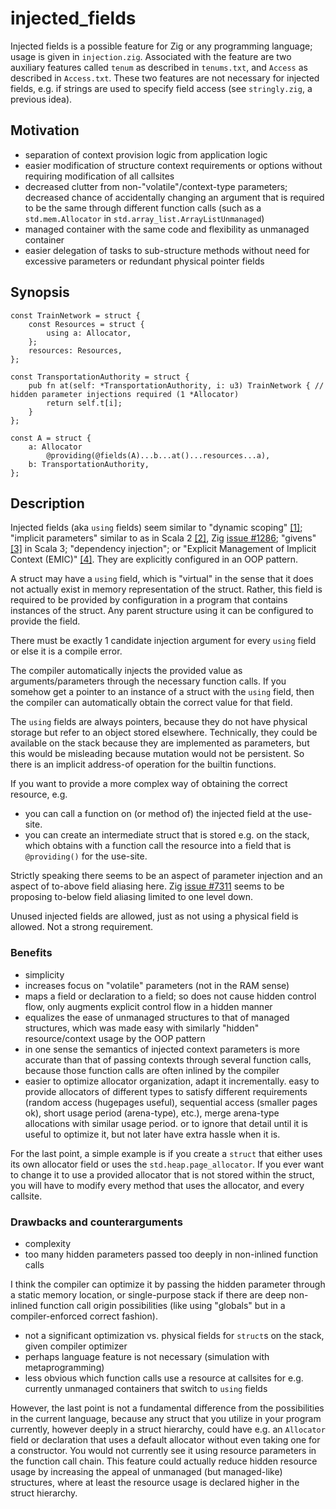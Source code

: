 # injected_fields
Injected fields is a possible feature for Zig or any programming language; usage is given in `injection.zig`. Associated with the feature are two auxiliary features called `tenum` as described in `tenums.txt`, and `Access` as described in `Access.txt`. These two features are not necessary for injected fields, e.g. if strings are used to specify field access (see `stringly.zig`, a previous idea).

## Motivation
- separation of context provision logic from application logic
- easier modification of structure context requirements or options without requiring modification of all callsites
- decreased clutter from non-"volatile"/context-type parameters; decreased chance of accidentally changing an argument that is required to be the same through different function calls (such as a `std.mem.Allocator` in `std.array_list.ArrayListUnmanaged`)
- managed container with the same code and flexibility as unmanaged container
- easier delegation of tasks to sub-structure methods without need for excessive parameters or redundant physical pointer fields 

## Synopsis

```zig
const TrainNetwork = struct {
    const Resources = struct {
        using a: Allocator,
    };
    resources: Resources,
};

const TransportationAuthority = struct {
    pub fn at(self: *TransportationAuthority, i: u3) TrainNetwork { // hidden parameter injections required (1 *Allocator)
        return self.t[i];
    }
};

const A = struct {
    a: Allocator
        @providing(@fields(A)...b...at()...resources...a),
    b: TransportationAuthority,
};
```

## Description
Injected fields (aka `using` fields) seem similar to "dynamic scoping" [[1]](https://wiki.c2.com/?DynamicScoping); "implicit parameters" similar to as in Scala 2 [[2]](https://www.reddit.com/r/ProgrammingLanguages/comments/dvq7ld/implicitly_passed_parameters/), Zig [issue #1286](https://github.com/ziglang/zig/issues/1286); "givens" [[3]](https://docs.scala-lang.org/scala3/reference/contextual/givens.html) in Scala 3; "dependency injection"; or "Explicit Management of Implicit Context (EMIC)" [[4]](https://wiki.c2.com/?ExplicitManagementOfImplicitContext). They are explicitly configured in an OOP pattern.

A struct may have a `using` field, which is "virtual" in the sense that it does not actually exist in memory representation of the struct. Rather, this field is required to be provided by configuration in a program that contains instances of the struct. Any parent structure using it can be configured to provide the field.

There must be exactly 1 candidate injection argument for every `using` field or else it is a compile error.

The compiler automatically injects the provided value as arguments/parameters through the necessary function calls. If you somehow get a pointer to an instance of a struct with the `using` field, then the compiler can automatically obtain the correct value for that field.

The `using` fields are always pointers, because they do not have physical storage but refer to an object stored elsewhere. Technically, they could be available on the stack because they are implemented as parameters, but this would be misleading because mutation would not be persistent. So there is an implicit address-of operation for the builtin functions.

If you want to provide a more complex way of obtaining the correct resource, e.g.
- you can call a function on (or method of) the injected field at the use-site.
- you can create an intermediate struct that is stored e.g. on the stack, which obtains with a function call the resource into a field that is `@providing()` for the use-site.

Strictly speaking there seems to be an aspect of parameter injection and an aspect of to-above field aliasing here. Zig [issue #7311](https://github.com/ziglang/zig/issues/7311) seems to be proposing to-below field aliasing limited to one level down.

Unused injected fields are allowed, just as not using a physical field is allowed. Not a strong requirement.

### Benefits
- simplicity
- increases focus on "volatile" parameters (not in the RAM sense)
- maps a field or declaration to a field; so does not cause hidden control flow, only augments explicit control flow in a hidden manner
- equalizes the ease of unmanaged structures to that of managed structures, which was made easy with similarly "hidden" resource/context usage by the OOP pattern
- in one sense the semantics of injected context parameters is more accurate than that of passing contexts through several function calls, because those function calls are often inlined by the compiler
- easier to optimize allocator organization, adapt it incrementally. easy to provide allocators of different types to satisfy different requirements (random access (hugepages useful), sequential access (smaller pages ok), short usage period (arena-type), etc.), merge arena-type allocations with similar usage period. or to ignore that detail until it is useful to optimize it, but not later have extra hassle when it is.

For the last point, a simple example is if you create a `struct` that either uses its own allocator field or uses the `std.heap.page_allocator`. If you ever want to change it to use a provided allocator that is not stored within the struct, you will have to modify every method that uses the allocator, and every callsite.

### Drawbacks and counterarguments

- complexity
- too many hidden parameters passed too deeply in non-inlined function calls

I think the compiler can optimize it by passing the hidden parameter through a static memory location, or single-purpose stack if there are deep non-inlined function call origin possibilities (like using "globals" but in a compiler-enforced correct fashion).

- not a significant optimization vs. physical fields for `struct`s on the stack, given compiler optimizer
- perhaps language feature is not necessary (simulation with metaprogramming)
- less obvious which function calls use a resource at callsites for e.g. currently unmanaged containers that switch to `using` fields

However, the last point is not a fundamental difference from the possibilities in the current language, because any struct that you utilize in your program currently, however deeply in a struct hierarchy, could have e.g. an `Allocator` field or declaration that uses a default allocator without even taking one for a constructor. You would not currently see it using resource parameters in the function call chain. This feature could actually reduce hidden resource usage by increasing the appeal of unmanaged (but managed-like) structures, where at least the resource usage is declared higher in the struct hierarchy.
